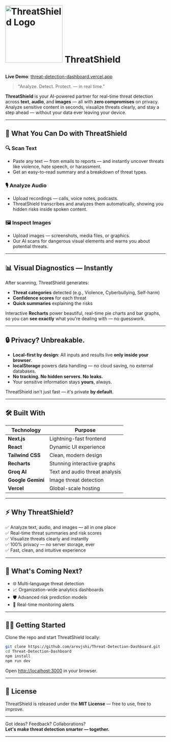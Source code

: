 # <p align="left"> <img src="https://github.com/arnvjshi/Threat-Detection-Dashboard/blob/main/public/favicon.png?raw=true" alt="ThreatShield Logo" width="180" /> ThreatShield </p>

**Live Demo**: [threat-detection-dashboard.vercel.app](https://threat-detection-dashboard.vercel.app)

> "Analyze. Detect. Protect. — in real time."

**ThreatShield** is your AI-powered partner for real-time threat detection across **text**, **audio**, and **images** — all with **zero compromises** on privacy.  
Analyze sensitive content in seconds, visualize threats clearly, and stay a step ahead — without your data ever leaving your device.

---

## 🚀 What You Can Do with ThreatShield

### 🔍 Scan Text
- Paste any text — from emails to reports — and instantly uncover threats like violence, hate speech, or harassment.
- Get an easy-to-read summary and a breakdown of threat types.

### 🎙️ Analyze Audio
- Upload recordings — calls, voice notes, podcasts.
- ThreatShield transcribes and analyzes them automatically, showing you hidden risks inside spoken content.

### 🖼️ Inspect Images
- Upload images — screenshots, media files, or graphics.
- Our AI scans for dangerous visual elements and warns you about potential threats.

---

## 📊 Visual Diagnostics — Instantly

After scanning, ThreatShield generates:
- **Threat categories** detected (e.g., Violence, Cyberbullying, Self-harm)
- **Confidence scores** for each threat
- **Quick summaries** explaining the risks

Interactive **Recharts** power beautiful, real-time pie charts and bar graphs, so you can **see exactly** what you're dealing with — no guesswork.

---

## 🔒 Privacy? Unbreakable.

- **Local-first by design**: All inputs and results live **only inside your browser**.
- **localStorage** powers data handling — no cloud saving, no external databases.
- **No tracking. No hidden servers. No leaks.**
- Your sensitive information stays **yours**, always.

ThreatShield isn't just fast — it's private **by default**.

---

## 🛠️ Built With

| Technology      | Purpose                     |
|-----------------|------------------------------|
| **Next.js**     | Lightning-fast frontend      |
| **React**       | Dynamic UI experience        |
| **Tailwind CSS**| Clean, modern design         |
| **Recharts**    | Stunning interactive graphs  |
| **Groq AI**     | Text and audio threat analysis |
| **Google Gemini** | Image threat detection     |
| **Vercel**      | Global-scale hosting         |

---

## ⚡ Why ThreatShield?

✅ Analyze text, audio, and images — all in one place  
✅ Real-time threat summaries and risk scores  
✅ Visualize threats clearly and instantly  
✅ 100% privacy — no server storage, ever  
✅ Fast, clean, and intuitive experience

---

## 📅 What's Coming Next?

- 🌐 Multi-language threat detection
- 📈 Organization-wide analytics dashboards
- 🛡️ Advanced risk prediction models
- 🔔 Real-time monitoring alerts

---

## 🧑‍💻 Getting Started

Clone the repo and start ThreatShield locally:

```bash
git clone https://github.com/arnvjshi/Threat-Detection-Dashboard.git
cd Threat-Detection-Dashboard
npm install
npm run dev
```

Open [http://localhost:3000](http://localhost:3000) in your browser.

---

## 📜 License

ThreatShield is released under the **MIT License** — free to use, free to improve.

---

Got ideas? Feedback? Collaborations?  
**Let's make threat detection smarter — together.**

---

